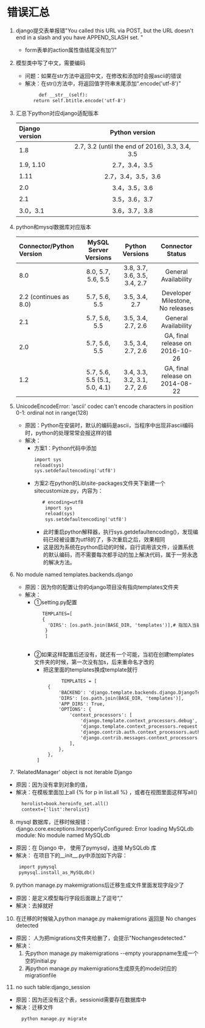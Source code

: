 # 错误汇总
1. django提交表单报错"You called this URL via POST, but the URL doesn't end in a slash and you have APPEND_SLASH set. "
   * form表单的action属性值结尾没有加”/”

2. 模型类中写了中文，需要编码
   * 问题：如果在str方法中返回中文，在修改和添加时会报ascii的错误
   * 解决：在str()方法中，将返回值字符串末尾添加“.encode('utf-8')”
     ```html
          def __str__(self):
        return self.btitle.encode('utf-8')
     ```
   
3. 汇总下python对应django适配版本

    |Django version|Python version|
    |:---|:---:|
    |1.8|2.7, 3.2 (until the end of 2016), 3.3, 3.4, 3.5|
    |1.9, 1.10|2.7，3.4，3.5|
    |1.11|2.7，3.4，3.5，3.6|  
    |2.0|3.4，3.5，3.6|  
    |2.1|3.5，3.6，3.7|  
    |3.0，3.1|3.6，3.7，3.8|  

4. python和mysql数据库对应版本

    |Connector/Python Version|MySQL Server Versions|Python Versions|Connector Status|
    |:---|:---:|:---:|:---:|
    |8.0|8.0, 5.7, 5.6, 5.5|3.8, 3.7, 3.6, 3.5, 3.4, 2.7|General Availability|
    |2.2 (continues as 8.0)|5.7, 5.6, 5.5|3.5, 3.4, 2.7|Developer Milestone, No releases|
    |2.1|5.7, 5.6, 5.5|3.5, 3.4, 2.7, 2.6|General Availability|
    |2.0|5.7, 5.6, 5.5|3.5, 3.4, 2.7, 2.6|GA, final release on 2016-10-26|
    |1.2|5.7, 5.6, 5.5 (5.1, 5.0, 4.1)|3.4, 3.3, 3.2, 3.1, 2.7, 2.6|GA, final release on 2014-08-22|
    
5. UnicodeEncodeError: 'ascii' codec can't encode characters in position 0-1: ordinal not in range(128)
   * 原因：Python在安装时，默认的编码是ascii，当程序中出现非ascii编码时，python的处理常常会报这样的错
   * 解决：
     * 方案1：Python代码中添加
        ```html
        import sys  
        reload(sys)  
        sys.setdefaultencoding('utf8') 
        ```
     * 方案2:在python的Lib\site-packages文件夹下新建一个sitecustomize.py，内容为：
       ```html
          # encoding=utf8  
           import sys  
           reload(sys) 
           sys.setdefaultencoding('utf8') 
        ```     
         * 此时重启python解释器，执行sys.getdefaultencoding()，发现编码已经被设置为utf8的了，多次重启之后，效果相同
         * 这是因为系统在python启动的时候，自行调用该文件，设置系统的默认编码，而不需要每次都手动的加上解决代码，属于一劳永逸的解决方法。

6. No module named templates.backends.django
   * 原因：因为你的配置让你的django项目没有指向templates文件夹  
   * 解决：
     * ①setting.py配置
        ```html
           TEMPLATES=[
           {
             'DIRS': [os.path.join(BASE_DIR, 'templates')],# 指加入当前路径下的，templates文件夹
            }
            ]
           
        ```
     * ②如果这样配置后还没有，就还有一个可能，当初在创建templates文件夹的时候，第一次没有加s，后来重命名才改的
       * 把这里面的templates换成template就行
       ```html
                 TEMPLATES = [
            {
                'BACKEND': 'django.template.backends.django.DjangoTemplates',
                'DIRS': [os.path.join(BASE_DIR, 'templates')],
                'APP_DIRS': True,
                'OPTIONS': {
                    'context_processors': [
                        'django.template.context_processors.debug',
                        'django.template.context_processors.request',
                        'django.contrib.auth.context_processors.auth',
                        'django.contrib.messages.context_processors.messages',
                    ],
                },
            },
        ]
       ```
7. 'RelatedManager' object is not iterable Django
  * 原因：因为没有拿到对象的值，   
  * 解决：在模板里面加上all {% for p in list.all %} ，或者在视图里面这样写all()
    ```html
      herolist=book.heroinfo_set.all()
      context={'list':herolist}
    ```

8. mysql 数据库，迁移时候报错：django.core.exceptions.ImproperlyConfigured: Error loading MySQLdb module: No module named MySQLdb
  * 原因：在 Django 中， 使用了pymysql，连接 MySQLdb 库
  * 解决： 在项目下的__init__.py中添加如下内容：
    ```html
     import pymysql
     pymysql.install_as_MySQLdb()
    ```
    
9. python manage.py makemigrations后迁移生成文件里面发现字段少了
  * 原因：是定义模型每行字段后面跟上了逗号“,”
  * 解决：去掉就好  
  
10. 在迁移的时候输入python manage.py makemigrations 返回是 No changes detected  
  * 原因： 人为把migrations文件夹给删了，会提示"Nochangesdetected."
  * 解决： 
    1. 先python manage.py makemigrations --empty yourappname生成一个空的initial.py
    2. 再python manage.py makemigrations生成原先的model对应的migrationfile 
    
11. no such table:django_session
  * 原因：因为还没有这个表，sessionid需要存在数据库中
  * 解决：迁移文件
    ```html
      python manage.py migrate
    ```   